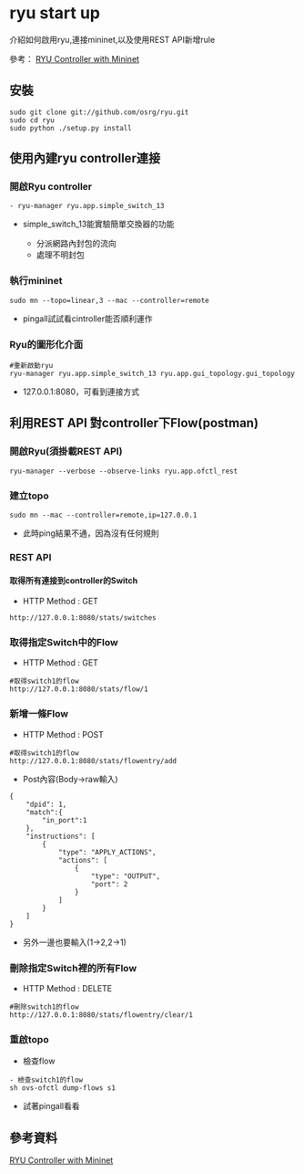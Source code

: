 # ryu start up
介紹如何啟用ryu,連接mininet,以及使用REST API新增rule

參考： [RYU Controller with
Mininet](https://myweb.ntut.edu.tw/~phtseng/SDN/LAB2.pdf)

## 安裝
```shell=
sudo git clone git://github.com/osrg/ryu.git
sudo cd ryu
sudo python ./setup.py install
```

## 使用內建ryu controller連接

### 開啟Ryu controller
```shell=
- ryu-manager ryu.app.simple_switch_13
```
- simple_switch_13能實驗簡單交換器的功能

    - 分派網路內封包的流向
    - 處理不明封包

### 執行mininet
```shell=
sudo mn --topo=linear,3 --mac --controller=remote
```
- pingall試試看cintroller能否順利運作

### Ryu的圖形化介面
```shell=
#重新啟動ryu
ryu-manager ryu.app.simple_switch_13 ryu.app.gui_topology.gui_topology
```
- 127.0.0.1:8080，可看到連接方式

## 利用REST API 對controller下Flow(postman)

### 開啟Ryu(須掛載REST API)
```shell=
ryu-manager --verbose --observe-links ryu.app.ofctl_rest
```
### 建立topo
```shell=
sudo mn --mac --controller=remote,ip=127.0.0.1
```
- 此時ping結果不通，因為沒有任何規則

### REST API

#### 取得所有連接到controller的Switch
- HTTP Method : GET
```shell=
http://127.0.0.1:8080/stats/switches
```
### 取得指定Switch中的Flow
- HTTP Method : GET
```shell=
#取得switch1的flow
http://127.0.0.1:8080/stats/flow/1
```
### 新增一條Flow
- HTTP Method : POST
```shell=
#取得switch1的flow
http://127.0.0.1:8080/stats/flowentry/add
```
- Post內容(Body->raw輸入)
```json=
{
    "dpid": 1,
    "match":{
        "in_port":1
    },
    "instructions": [
        {
            "type": "APPLY_ACTIONS",
            "actions": [
                {
                    "type": "OUTPUT",
                    "port": 2
                }
            ]
        }
    ]
}
```
- 另外一邊也要輸入(1->2,2->1)

### 刪除指定Switch裡的所有Flow
- HTTP Method : DELETE
```shell=
#刪除switch1的flow
http://127.0.0.1:8080/stats/flowentry/clear/1
```

### 重啟topo
- 檢查flow
```shell=
- 檢查switch1的flow
sh ovs-ofctl dump-flows s1
```
- 試著pingall看看

## 參考資料
[RYU Controller with
Mininet](https://myweb.ntut.edu.tw/~phtseng/SDN/LAB2.pdf)